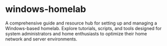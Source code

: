 # windows-homelab
A comprehensive guide and resource hub for setting up and managing a Windows-based homelab. Explore tutorials, scripts, and tools designed for system administrators and home enthusiasts to optimize their home network and server environments.
